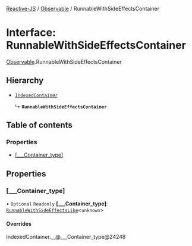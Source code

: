 [Reactive-JS](../README.md) / [Observable](../modules/Observable.md) / RunnableWithSideEffectsContainer

# Interface: RunnableWithSideEffectsContainer

[Observable](../modules/Observable.md).RunnableWithSideEffectsContainer

## Hierarchy

- [`IndexedContainer`](types.IndexedContainer.md)

  ↳ **`RunnableWithSideEffectsContainer`**

## Table of contents

### Properties

- [[\_\_\_Container\_type]](Observable.RunnableWithSideEffectsContainer.md#[___container_type])

## Properties

### [\_\_\_Container\_type]

• `Optional` `Readonly` **[\_\_\_Container\_type]**: [`RunnableWithSideEffectsLike`](types.RunnableWithSideEffectsLike.md)<`unknown`\>

#### Overrides

IndexedContainer.\_\_@\_\_\_Container\_type@24248

